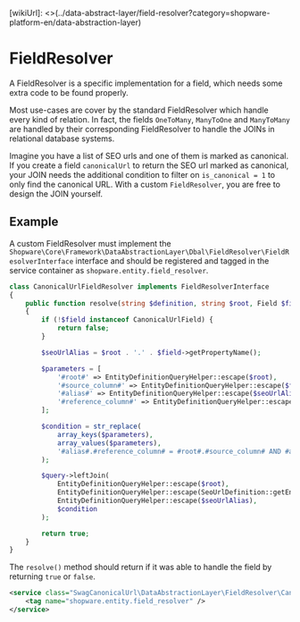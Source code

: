 [wikiUrl]: <>(../data-abstract-layer/field-resolver?category=shopware-platform-en/data-abstraction-layer)

# FieldResolver

A FieldResolver is a specific implementation for a field, which needs some extra code to be found properly.

Most use-cases are cover by the standard FieldResolver which handle every kind of relation.
In fact, the fields `OneToMany`, `ManyToOne` and `ManyToMany` are handled by their corresponding FieldResolver to
handle the JOINs in relational database systems.

Imagine you have a list of SEO urls and one of them is marked as canonical. If you create a field `canonicalUrl` to
return the SEO url marked as canonical, your JOIN needs the additional condition to filter on `is_canonical = 1` to
only find the canonical URL. With a custom `FieldResolver`, you are free to design the JOIN yourself.

## Example

A custom FieldResolver must implement the `Shopware\Core\Framework\DataAbstractionLayer\Dbal\FieldResolver\FieldResolverInterface`
interface and should be registered and tagged in the service container as `shopware.entity.field_resolver`.

```php
class CanonicalUrlFieldResolver implements FieldResolverInterface
{
    public function resolve(string $definition, string $root, Field $field, QueryBuilder $query, Context $context, EntityDefinitionQueryHelper $queryHelper, bool $raw): bool
    {
        if (!$field instanceof CanonicalUrlField) {
            return false;
        }

        $seoUrlAlias = $root . '.' . $field->getPropertyName();

        $parameters = [
            '#root#' => EntityDefinitionQueryHelper::escape($root),
            '#source_column#' => EntityDefinitionQueryHelper::escape($field->getStorageName()),
            '#alias#' => EntityDefinitionQueryHelper::escape($seoUrlAlias),
            '#reference_column#' => EntityDefinitionQueryHelper::escape($field->getReferenceField()),
        ];

        $condition = str_replace(
            array_keys($parameters),
            array_values($parameters),
            '#alias#.#reference_column# = #root#.#source_column# AND #alias#.is_canonical = 1'
        );

        $query->leftJoin(
            EntityDefinitionQueryHelper::escape($root),
            EntityDefinitionQueryHelper::escape(SeoUrlDefinition::getEntityName()),
            EntityDefinitionQueryHelper::escape($seoUrlAlias),
            $condition
        );

        return true;
    }
}
```

The `resolve()` method should return if it was able to handle the field by returning `true` or `false`.

```xml
<service class="SwagCanonicalUrl\DataAbstractionLayer\FieldResolver\CanonicalUrlFieldResolver" id="SwagCanonicalUrl\DataAbstractionLayer\FieldResolver\CanonicalUrlFieldResolver">
    <tag name="shopware.entity.field_resolver" />
</service>
```
